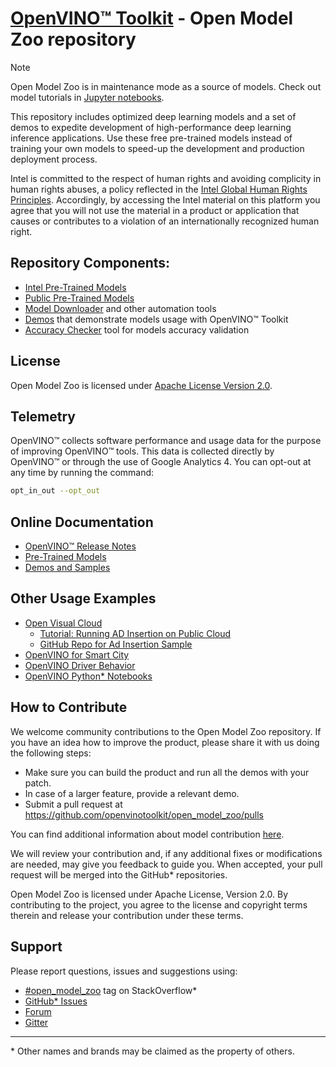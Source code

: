 # [OpenVINO™ Toolkit](https://docs.openvino.ai/2023.0/index.html) - Open Model Zoo repository

> [!NOTE]
> Open Model Zoo is in maintenance mode as a source of models. Check out model tutorials in [Jupyter notebooks](https://github.com/openvinotoolkit/openvino_notebooks).

This repository includes optimized deep learning models and a set of demos to expedite development of high-performance deep learning inference applications. Use these free pre-trained models instead of training your own models to speed-up the development and production deployment process.

Intel is committed to the respect of human rights and avoiding complicity in human rights abuses, a policy reflected in the [Intel Global Human Rights Principles](https://www.intel.com/content/www/us/en/policy/policy-human-rights.html). Accordingly, by accessing the Intel material on this platform you agree that you will not use the material in a product or application that causes or contributes to a violation of an internationally recognized human right.

## Repository Components:
* [Intel Pre-Trained Models](models/intel/index.md)
* [Public Pre-Trained Models](models/public/index.md)
* [Model Downloader](tools/model_tools/README.md) and other automation tools
* [Demos](demos/README.md) that demonstrate models usage with OpenVINO™ Toolkit
* [Accuracy Checker](tools/accuracy_checker/README.md) tool for models accuracy validation

## License
Open Model Zoo is licensed under [Apache License Version 2.0](LICENSE).

## Telemetry
OpenVINO™ collects software performance and usage data for the purpose of improving OpenVINO™ tools. This data is collected directly by OpenVINO™ or through the use of Google Analytics 4.
You can opt-out at any time by running the command:

``` bash
opt_in_out --opt_out
```

## Online Documentation
* [OpenVINO™ Release Notes](https://software.intel.com/en-us/articles/OpenVINO-RelNotes)
* [Pre-Trained Models](https://docs.openvino.ai/2023.0/model_zoo.html)
* [Demos and Samples](https://docs.openvino.ai/2023.0/omz_demos.html)

## Other Usage Examples
* [Open Visual Cloud](https://www.intel.com/content/www/us/en/developer/articles/technical/open-visual-cloud.html)
  * [Tutorial: Running AD Insertion on Public Cloud](https://github.com/OpenVisualCloud/Ad-Insertion-Sample/wiki/Tutorial:-Running-AD-Insertion-on-Public-Cloud)
  * [GitHub Repo for Ad Insertion Sample](https://github.com/OpenVisualCloud/Ad-Insertion-Sample)
* [OpenVINO for Smart City](https://github.com/incluit/OpenVino-For-SmartCity)
* [OpenVINO Driver Behavior](https://github.com/incluit/OpenVino-Driver-Behaviour)
* [OpenVINO Python\* Notebooks](https://github.com/openvinotoolkit/openvino_notebooks/blob/main/README.md)

## How to Contribute
We welcome community contributions to the Open Model Zoo repository. If you have an idea how to improve the product, please share it with us doing the following steps:

* Make sure you can build the product and run all the demos with your patch.
* In case of a larger feature, provide a relevant demo.
* Submit a pull request at https://github.com/openvinotoolkit/open_model_zoo/pulls

You can find additional information about model contribution [here](CONTRIBUTING.md).

We will review your contribution and, if any additional fixes or modifications are needed, may give you feedback to guide you. When accepted, your pull request will be merged into the GitHub* repositories.

Open Model Zoo is licensed under Apache License, Version 2.0. By contributing to the project, you agree to the license and copyright terms therein and release your contribution under these terms.

## Support
Please report questions, issues and suggestions using:
* [\#open_model_zoo](https://stackoverflow.com/search?q=%23open_model_zoo) tag on StackOverflow*
* [GitHub* Issues](https://github.com/openvinotoolkit/open_model_zoo/issues)
* [Forum](https://community.intel.com/t5/Intel-Distribution-of-OpenVINO/bd-p/distribution-openvino-toolkit)
* [Gitter](https://gitter.im/open_model_zoo/community)

---
\* Other names and brands may be claimed as the property of others.
